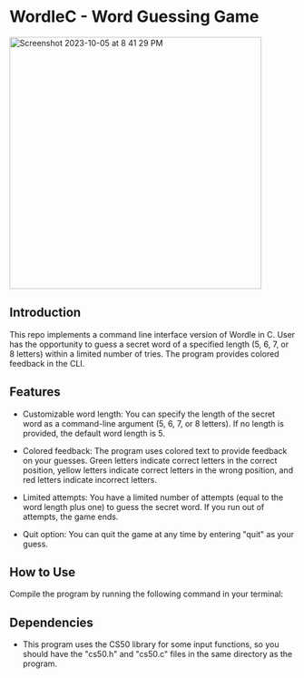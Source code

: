 # WordleC - Word Guessing Game

<img width="444" alt="Screenshot 2023-10-05 at 8 41 29 PM" src="https://github.com/franky-cast/WordleC/assets/113398924/94654e86-da2f-4ece-b5fd-8fa280d5b2bd">

## Introduction

This repo implements a command line interface version of Wordle in C. User has the opportunity to guess a secret word of a specified length (5, 6, 7, or 8 letters) within a limited number of tries. The program provides colored feedback in the CLI.

## Features

- Customizable word length: You can specify the length of the secret word as a command-line argument (5, 6, 7, or 8 letters). If no length is provided, the default word length is 5.

- Colored feedback: The program uses colored text to provide feedback on your guesses. Green letters indicate correct letters in the correct position, yellow letters indicate correct letters in the wrong position, and red letters indicate incorrect letters.

- Limited attempts: You have a limited number of attempts (equal to the word length plus one) to guess the secret word. If you run out of attempts, the game ends.

- Quit option: You can quit the game at any time by entering "quit" as your guess.

## How to Use

Compile the program by running the following command in your terminal:

## Dependencies

- This program uses the CS50 library for some input functions, so you should have the "cs50.h" and "cs50.c" files in the same directory as the program.
